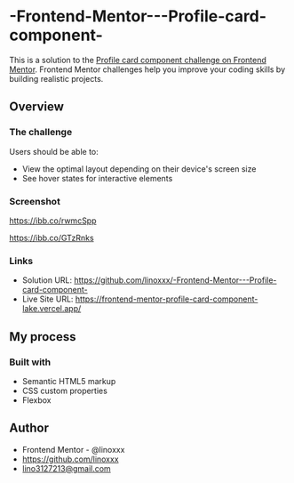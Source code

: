 # -Frontend-Mentor---Profile-card-component-

This is a solution to the [Profile card component challenge on Frontend Mentor](https://www.frontendmentor.io/challenges/profile-card-component-cfArpWshJ). Frontend Mentor challenges help you improve your coding skills by building realistic projects. 

## Overview

### The challenge

Users should be able to:

- View the optimal layout depending on their device's screen size
- See hover states for interactive elements

### Screenshot

https://ibb.co/rwmcSpp

https://ibb.co/GTzRnks


### Links

- Solution URL: https://github.com/linoxxx/-Frontend-Mentor---Profile-card-component-
- Live Site URL: https://frontend-mentor-profile-card-component-lake.vercel.app/

## My process

### Built with

- Semantic HTML5 markup
- CSS custom properties
- Flexbox

## Author

- Frontend Mentor - @linoxxx
- https://github.com/linoxxx
- lino3127213@gmail.com
